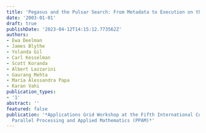 ```yaml
---
title: 'Pegasus and the Pulsar Search: From Metadata to Execution on the Grid'
date: '2003-01-01'
draft: true
publishDate: '2023-04-12T14:15:12.773562Z'
authors:
- Ewa Deelman
- James Blythe
- Yolanda Gil
- Carl Kesselman
- Scott Koranda
- Albert Lazzarini
- Gaurang Mehta
- Maria Alessandra Papa
- Karan Vahi
publication_types:
- '1'
abstract: ''
featured: false
publication: '*Applications Grid Workshop at the Fifth International Conference on
  Parallel Processing and Applied Mathematics (PPAM)*'
---
```


